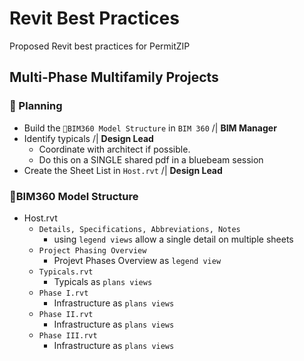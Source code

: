 # Revit Best Practices

Proposed Revit best practices for PermitZIP

## Multi-Phase Multifamily Projects

### 🏁 Planning

- Build the `🗽BIM360 Model Structure` in `BIM 360` /| **BIM Manager**
- Identify typicals /| **Design Lead**
  - Coordinate with architect if possible.
  - Do this on a SINGLE shared pdf in a bluebeam session
- Create the Sheet List in `Host.rvt` /| **Design Lead**

### 🗽BIM360 Model Structure

- Host.rvt
  - `Details, Specifications, Abbreviations, Notes`
    - using `legend views` allow a single detail on multiple sheets
  - `Project Phasing Overview`
    - Projevt Phases Overview as `legend view`
  - `Typicals.rvt`
    - Typicals as `plans views`
  - `Phase I.rvt`
    - Infrastructure as `plans views`
  - `Phase II.rvt`
    - Infrastructure as `plans views`
  - `Phase III.rvt`
    - Infrastructure as `plans views`
